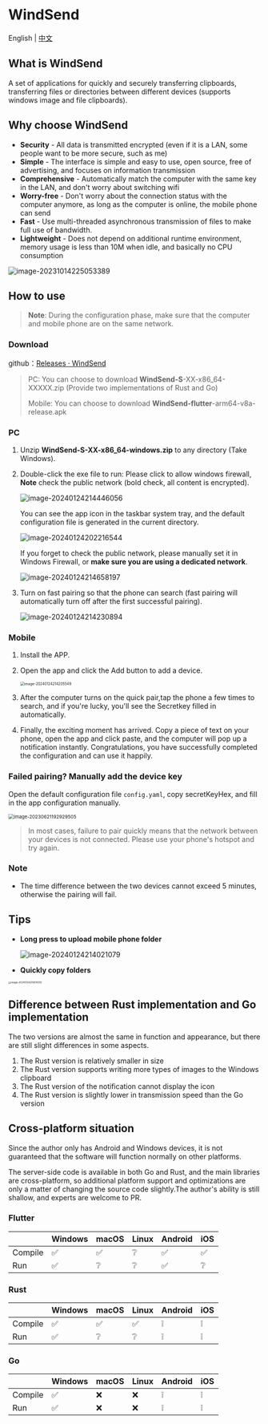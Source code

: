 # WindSend
English | [中文](README.md) 


## What is WindSend

A set of applications for quickly and securely transferring clipboards, transferring files or directories between different devices (supports windows image and file clipboards).

## Why choose WindSend

- **Security** - All data is transmitted encrypted (even if it is a LAN, some people want to be more secure, such as me)
- **Simple** - The interface is simple and easy to use, open source, free of advertising, and focuses on information transmission
- **Comprehensive** - Automatically match the computer with the same key in the LAN, and don't worry about switching wifi
- **Worry-free** - Don't worry about the connection status with the computer anymore, as long as the computer is online, the mobile phone can send
- **Fast** - Use multi-threaded asynchronous transmission of files to make full use of bandwidth.
- **Lightweight** - Does not depend on additional runtime environment, memory usage is less than 10M when idle, and basically no CPU consumption

![image-20231014225053389](https://raw.githubusercontent.com/doraemonkeys/picture/master/1/202310142251417.png)

## How to use

> **Note**: During the configuration phase, make sure that the computer and mobile phone are on the same network.



### Download

github：[Releases · WindSend](https://github.com/doraemonkeys/WindSend/releases)


> PC: You can choose to download **WindSend-S**-XX-x86_64-XXXXX.zip (Provide two implementations of Rust and Go)
> 
> Mobile: You can choose to download **WindSend-flutter**-arm64-v8a-release.apk



### PC

1. Unzip **WindSend-S-XX-x86_64-windows.zip** to any directory (Take Windows).

2. Double-click the exe file to run:
   Please click to allow windows firewall, **Note** check the public network (bold check, all content is encrypted).

   ![image-20240124214446056](https://raw.githubusercontent.com/doraemonkeys/picture/master/1/202401242148675.png)

   You can see the app icon in the taskbar system tray, and the default configuration file is generated in the current directory.

   ![image-20240124202216544](https://raw.githubusercontent.com/doraemonkeys/picture/master/1/202401242022889.png)

   If you forget to check the public network, please manually set it in Windows Firewall, or **make sure you are using a dedicated network**.

   ![image-20240124214658197](https://raw.githubusercontent.com/doraemonkeys/picture/master/1/202401242148554.png)

3. Turn on fast pairing so that the phone can search (fast pairing will automatically turn off after the first successful pairing).

   ![image-20240124214230894](https://raw.githubusercontent.com/doraemonkeys/picture/master/1/202401242148592.png)

### Mobile

1. Install the APP.
2. Open the app and click the Add button to add a device.

   <img src="https://raw.githubusercontent.com/doraemonkeys/picture/master/1/202401242148381.png" alt="image-20240124214205549" style="zoom:50%;" />

3. After the computer turns on the quick pair,tap the phone a few times to search, and if you're lucky, you'll see the Secretkey filled in automatically.
4. Finally, the exciting moment has arrived. Copy a piece of text on your phone, open the app and click paste, and the computer will pop up a notification instantly. Congratulations, you have successfully completed the configuration and can use it happily.



### Failed pairing? Manually add the device key

Open the default configuration file `config.yaml`, copy secretKeyHex, and fill in the app configuration manually.

<img src="https://raw.githubusercontent.com/Doraemonkeys/picture/master/1/202306212049362.png" alt="image-20230621192929505" style="zoom: 67%;" />

> In most cases, failure to pair quickly means that the network between your devices is not connected. Please use your phone's hotspot and try again.



### Note

- The time difference between the two devices cannot exceed 5 minutes, otherwise the pairing will fail.

## Tips

- **Long press to upload mobile phone folder**
  
  ![image-20240124214021079](https://raw.githubusercontent.com/doraemonkeys/picture/master/1/202401242149396.png)

- **Quickly copy folders**

<img src="https://raw.githubusercontent.com/doraemonkeys/picture/master/1/202401242149133.png" alt="image-20240124205814355" style="zoom: 33%;" />



## Difference between Rust implementation and Go implementation

The two versions are almost the same in function and appearance, but there are still slight differences in some aspects.

1. The Rust version is relatively smaller in size
2. The Rust version supports writing more types of images to the Windows clipboard
3. The Rust version of the notification cannot display the icon
4. The Rust version is slightly lower in transmission speed than the Go version


## Cross-platform situation

Since the author only has Android and Windows devices, it is not guaranteed that the software will function normally on other platforms.



The server-side code is available in both Go and Rust, and the main libraries are cross-platform, so additional platform support and optimizations are only a matter of changing the source code slightly.The author's ability is  still shallow, and experts are welcome to PR.



### Flutter

|         | Windows | macOS | Linux | Android | iOS  |
| ------- | ------- | ----- | ----- | ------- | ---- |
| Compile | ✅       | ✅     | ❔     | ✅       | ✅    |
| Run     | ✅       | ❔     | ❔     | ✅       | ❔    |



### Rust

|         | Windows | macOS | Linux | Android | iOS  |
| ------- | ------- | ----- | ----- | ------- | ---- |
| Compile | ✅       | ✅     | ✅     | ❕       | ❕    |
| Run     | ✅       | ❔     | ❔     | ❕       | ❕    |



### Go

|         | Windows | macOS | Linux | Android | iOS  |
| ------- | ------- | ----- | ----- | ------- | ---- |
| Compile | ✅       | ❌     | ❌     | ❕       | ❕    |
| Run     | ✅       | ❌     | ❌     | ❕       | ❕    |

